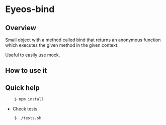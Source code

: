 Eyeos-bind
============

## Overview

Small object with a method called bind that returns an anonymous function which executes
the given method in the given context.

Useful to easily use mock.

## How to use it



## Quick help

```bash
	$ npm install
```

* Check tests

```bash
    $ ./tests.sh
```